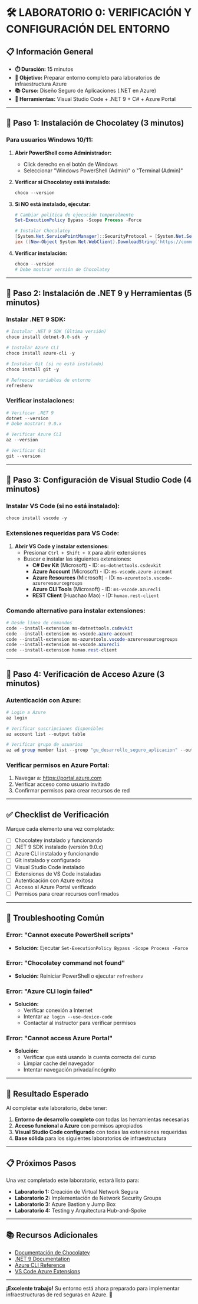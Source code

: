 # 🛠️ LABORATORIO 0: VERIFICACIÓN Y CONFIGURACIÓN DEL ENTORNO

## 📋 Información General
- **⏱️ Duración:** 15 minutos
- **🎯 Objetivo:** Preparar entorno completo para laboratorios de infraestructura Azure
- **📚 Curso:** Diseño Seguro de Aplicaciones (.NET en Azure)
- **🔧 Herramientas:** Visual Studio Code + .NET 9 + C# + Azure Portal

---

## 📝 Paso 1: Instalación de Chocolatey (3 minutos)

### Para usuarios Windows 10/11:

1. **Abrir PowerShell como Administrador:**
   - Click derecho en el botón de Windows
   - Seleccionar "Windows PowerShell (Admin)" o "Terminal (Admin)"

2. **Verificar si Chocolatey está instalado:**
   ```powershell
   choco --version
   ```

3. **Si NO está instalado, ejecutar:**
   ```powershell
   # Cambiar política de ejecución temporalmente
   Set-ExecutionPolicy Bypass -Scope Process -Force
   
   # Instalar Chocolatey
   [System.Net.ServicePointManager]::SecurityProtocol = [System.Net.ServicePointManager]::SecurityProtocol -bor 3072
   iex ((New-Object System.Net.WebClient).DownloadString('https://community.chocolatey.org/install.ps1'))
   ```

4. **Verificar instalación:**
   ```powershell
   choco --version
   # Debe mostrar versión de Chocolatey
   ```

---

## 📝 Paso 2: Instalación de .NET 9 y Herramientas (5 minutos)

### Instalar .NET 9 SDK:
```powershell
# Instalar .NET 9 SDK (última versión)
choco install dotnet-9.0-sdk -y

# Instalar Azure CLI
choco install azure-cli -y

# Instalar Git (si no está instalado)
choco install git -y

# Refrescar variables de entorno
refreshenv
```

### Verificar instalaciones:
```powershell
# Verificar .NET 9
dotnet --version
# Debe mostrar: 9.0.x

# Verificar Azure CLI
az --version

# Verificar Git
git --version
```

---

## 📝 Paso 3: Configuración de Visual Studio Code (4 minutos)

### Instalar VS Code (si no está instalado):
```powershell
choco install vscode -y
```

### Extensiones requeridas para VS Code:

1. **Abrir VS Code y instalar extensiones:**
   - Presionar `Ctrl + Shift + X` para abrir extensiones
   - Buscar e instalar las siguientes extensiones:
     - **C# Dev Kit** (Microsoft) - ID: `ms-dotnettools.csdevkit`
     - **Azure Account** (Microsoft) - ID: `ms-vscode.azure-account`
     - **Azure Resources** (Microsoft) - ID: `ms-azuretools.vscode-azureresourcegroups`
     - **Azure CLI Tools** (Microsoft) - ID: `ms-vscode.azurecli`
     - **REST Client** (Huachao Mao) - ID: `humao.rest-client`

### Comando alternativo para instalar extensiones:
```powershell
# Desde línea de comandos
code --install-extension ms-dotnettools.csdevkit
code --install-extension ms-vscode.azure-account
code --install-extension ms-azuretools.vscode-azureresourcegroups
code --install-extension ms-vscode.azurecli
code --install-extension humao.rest-client
```

---

## 📝 Paso 4: Verificación de Acceso Azure (3 minutos)

### Autenticación con Azure:
```powershell
# Login a Azure
az login

# Verificar suscripciones disponibles
az account list --output table

# Verificar grupo de usuarios
az ad group member list --group "gu_desarrollo_seguro_aplicacion" --output table
```

### Verificar permisos en Azure Portal:
1. Navegar a: https://portal.azure.com
2. Verificar acceso como usuario invitado
3. Confirmar permisos para crear recursos de red

---

## ✅ Checklist de Verificación

Marque cada elemento una vez completado:

- [ ] Chocolatey instalado y funcionando
- [ ] .NET 9 SDK instalado (versión 9.0.x)
- [ ] Azure CLI instalado y funcionando
- [ ] Git instalado y configurado
- [ ] Visual Studio Code instalado
- [ ] Extensiones de VS Code instaladas
- [ ] Autenticación con Azure exitosa
- [ ] Acceso al Azure Portal verificado
- [ ] Permisos para crear recursos confirmados

---

## 🚨 Troubleshooting Común

### Error: "Cannot execute PowerShell scripts"
- **Solución:** Ejecutar `Set-ExecutionPolicy Bypass -Scope Process -Force`

### Error: "Chocolatey command not found"
- **Solución:** Reiniciar PowerShell o ejecutar `refreshenv`

### Error: "Azure CLI login failed"
- **Solución:** 
  - Verificar conexión a Internet
  - Intentar `az login --use-device-code`
  - Contactar al instructor para verificar permisos

### Error: "Cannot access Azure Portal"
- **Solución:**
  - Verificar que está usando la cuenta correcta del curso
  - Limpiar cache del navegador
  - Intentar navegación privada/incógnito

---

## 🎯 Resultado Esperado

Al completar este laboratorio, debe tener:

1. **Entorno de desarrollo completo** con todas las herramientas necesarias
2. **Acceso funcional a Azure** con permisos apropiados
3. **Visual Studio Code configurado** con todas las extensiones requeridas
4. **Base sólida** para los siguientes laboratorios de infraestructura

---

## 📋 Próximos Pasos

Una vez completado este laboratorio, estará listo para:

- **Laboratorio 1:** Creación de Virtual Network Segura
- **Laboratorio 2:** Implementación de Network Security Groups
- **Laboratorio 3:** Azure Bastion y Jump Box
- **Laboratorio 4:** Testing y Arquitectura Hub-and-Spoke

---

## 📚 Recursos Adicionales

- [Documentación de Chocolatey](https://chocolatey.org/docs)
- [.NET 9 Documentation](https://docs.microsoft.com/en-us/dotnet/)
- [Azure CLI Reference](https://docs.microsoft.com/en-us/cli/azure/)
- [VS Code Azure Extensions](https://code.visualstudio.com/docs/azure/extensions)

---

**¡Excelente trabajo!** Su entorno está ahora preparado para implementar infraestructuras de red seguras en Azure. 🚀
